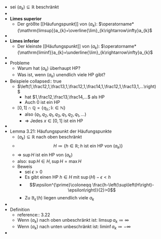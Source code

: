 - sei $\left(a_{k}\right)\subseteq\mathbb{R}$ beschränkt
-
- **Limes superior**
	- Der größte [[Häufungspunkt]] von $\left(a_{k}\right)$: $\operatorname*{\mathrm{limsup}}a_{k}=\overline{\lim}_{k\rightarrow\infty}a_{k}$
-
- **Limes inferior**
	- Der kleinste [[Häufungspunkt]] von $\left(a_{k}\right)$: $\operatorname*{\mathrm{liminf}}a_{k}=\underline{\lim}_{k\rightarrow\infty}a_{k}$
-
- Probleme
	- Warum hat $\left(a_{k}\right)$ überhaupt HP?
	- Was ist, wenn $\left(a_{k}\right)$ unendlich viele HP gibt?
- Beispiele
  collapsed:: true
	- $\left(1,\frac12,1,\frac13,1,\frac12,1,\frac14,1,\frac12,1,\frac13,1,...\right)$
		- hat $1,\frac12,\frac13,\frac14,...$ als HP
		- Auch 0 ist ein HP
	- $\left\lbrack0,1\right\rbrack\cap\mathbb{Q=\left\lbrace q_{k};k\in\mathbb{N}\right\rbrace}$
		- also $\left(q_1,q_2,q_1,q_3,q_1,q_2,q_1,...\right)$
		- => Jedes $x\in\left\lbrack0,1\right\rbrack$ ist ein HP
-
- Lemma 3.21: Häufungspunkt der Häufungspunkte
	- $\left(a_{k}\right)\subseteq\mathbb{R}$ nach oben beschränkt
	- $$H\coloneqq \left\lbrace h\in\mathbb{R};h\text{ ist ein HP von }\left(a_{k}\right)\right\rbrace$$
	- => $\sup H$ ist ein HP von $\left(a_{k}\right)$
	- also: $\sup H\in H,\sup H=\max H$
	- Beweis
		- sei $\epsilon>0$
		- Es gibt einen HP $h\in H$ mit $\sup\left(H\right)-\epsilon<h$
		- $$\epsilon^{\prime}\coloneqq \frac{h-\left(\sup\left(H\right)-\epsilon\right)}{2}>0$$
		- Zu $\mathbb{B}_{\epsilon^{\prime}}\left(h\right)$ liegen unendlich viele $a_{k}$
-
- Definition
	- reference:: 3.22
	- Wenn $\left(a_{k}\right)$ nach oben unbeschränkt ist: $\operatorname*{\mathrm{limsup}}a_{k}\coloneqq \infty$
	- Wenn $\left(a_{k}\right)$ nach unten unbeschränkt ist: $\operatorname*{\mathrm{liminf}}a_{k}\coloneqq -\infty$
-
